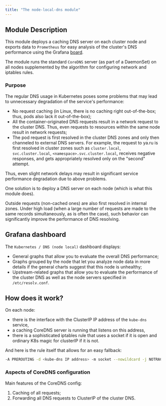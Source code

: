 ```yaml
---
title: "The node-local-dns module"
---
```


## Module Description

This module deploys a caching DNS server on each cluster node and exports data to `Prometheus` for easy analysis of the cluster's DNS performance using the Grafana [board](#grafana-dashboard).

The module runs the standard `CoreDNS` server (as part of a DaemonSet) on all nodes supplemented by the algorithm for configuring network and iptables rules.

### Purpose

The regular DNS usage in Kubernetes poses some problems that may lead to unnecessary degradation of the service's performance:
- No request caching (in Linux, there is no caching right out-of-the-box; thus, pods also lack it out-of-the-box);
- All the container-originated DNS requests result in a network request to the cluster DNS. Thus, even requests to resources within the same node result in network requests;
- The pod request is first resolved in the cluster DNS zones and only then channeled to external DNS servers. For example, the request to ya.ru is first resolved in cluster zones such as `cluster.local`, `svc.cluster.local`, `<namespace>.svc.cluster.local`, receives negative responses, and gets appropriately resolved only on the "second" attempt.

Thus, even slight network delays may result in significant service performance degradation due to above problems.

One solution is to deploy a DNS server on each node (which is what this module does).

Outside requests (non-cached ones) are also first resolved in internal zones. Under high load (when a large number of requests are made to the same records simultaneously, as is often the case), such behavior can significantly improve the performance of DNS resolving.

## Grafana dashboard

The `Kubernetes / DNS (node local)` dashboard displays:
- General graphs that allow you to evaluate the overall DNS performance;
- Graphs grouped by the node that let you analyze node data in more details if the general charts suggest that this node is unhealthy;
- Upstream-related graphs that allow you to evaluate the performance of the cluster DNS as well as the node servers specified in `/etc/resolv.conf`.

## How does it work?

On each node:
- there is the interface with the ClusterIP IP address of the `kube-dns` service,
- a caching CoreDNS server is running that listens on this address,
- there is a sophisticated iptables rule that uses a socket if it is open and ordinary K8s magic for clusterIP if it is not.

And here is the rule itself that allows for an easy fallback:
```bash
-A PREROUTING -d <kube-dns IP address> -m socket --nowildcard -j NOTRACK
```

### Aspects of CoreDNS configuration

Main features of the CoreDNS config:
1. Caching of all requests;
1. Forwarding all DNS requests to ClusterIP of the cluster DNS.
